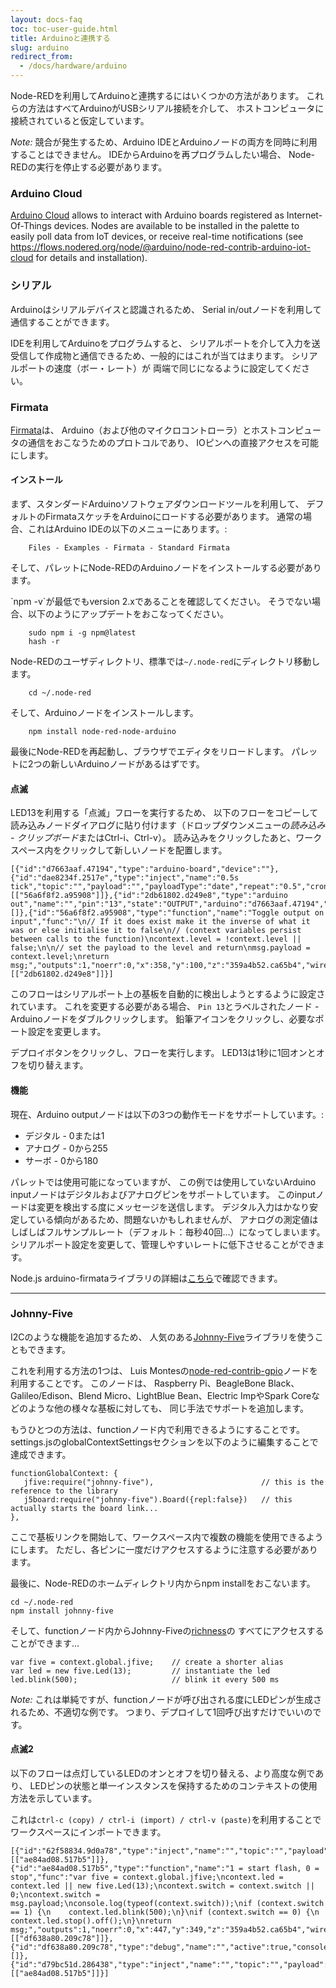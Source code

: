 ```yaml
---
layout: docs-faq
toc: toc-user-guide.html
title: Arduinoと連携する
slug: arduino
redirect_from:
  - /docs/hardware/arduino
---
```


Node-REDを利用してArduinoと連携するにはいくつかの方法があります。
これらの方法はすべてArduinoがUSBシリアル接続を介して、
ホストコンピュータに接続されていると仮定しています。

*Note:* 競合が発生するため、Arduino IDEとArduinoノードの両方を同時に利用することはできません。
IDEからArduinoを再プログラムしたい場合、
Node-REDの実行を停止する必要があります。

### Arduino Cloud

[Arduino Cloud](https://cloud.arduino.cc) allows to interact with Arduino boards registered as Internet-Of-Things devices. 
Nodes are available to be installed in the palette to easily poll data from IoT devices, or receive real-time notifications (see https://flows.nodered.org/node/@arduino/node-red-contrib-arduino-iot-cloud for details and installation).


### シリアル

Arduinoはシリアルデバイスと認識されるため、
Serial in/outノードを利用して通信することができます。

IDEを利用してArduinoをプログラムすると、
シリアルポートを介して入力を送受信して作成物と通信できるため、一般的にはこれが当てはまります。
シリアルポートの速度（ボー・レート）が
両端で同じになるように設定してください。

### Firmata

[Firmata](http://firmata.org/)は、
Arduino（および他のマイクロコントローラ）とホストコンピュータの通信をおこなうためのプロトコルであり、
IOピンへの直接アクセスを可能にします。

#### インストール

まず、スタンダードArduinoソフトウェアダウンロードツールを利用して、
デフォルトのFirmataスケッチをArduinoにロードする必要があります。
通常の場合、これはArduino IDEの以下のメニューにあります。:

        Files - Examples - Firmata - Standard Firmata

そして、パレットにNode-REDのArduinoノードをインストールする必要があります。

<div class="doc-callout">`npm -v`が最低でもversion 2.xであることを確認してください。
そうでない場合、以下のようにアップデートをおこなってください。

        sudo npm i -g npm@latest
        hash -r
</div>

Node-REDのユーザディレクトリ、標準では`~/.node-red`にディレクトリ移動します。

        cd ~/.node-red

そして、Arduinoノードをインストールします。

        npm install node-red-node-arduino

最後にNode-REDを再起動し、ブラウザでエディタをリロードします。
パレットに2つの新しいArduinoノードがあるはずです。

#### 点滅

LED13を利用する「点滅」フローを実行するため、
以下のフローをコピーして読み込みノードダイアログに貼り付けます（ドロップダウンメニューの*読み込み - クリップボード*またはCtrl-i、Ctrl-v）。
読み込みをクリックしたあと、ワークスペース内をクリックして新しいノードを配置します。

    [{"id":"d7663aaf.47194","type":"arduino-board","device":""},{"id":"dae8234f.2517e","type":"inject","name":"0.5s tick","topic":"","payload":"","payloadType":"date","repeat":"0.5","crontab":"","once":false,"x":150,"y":100,"z":"359a4b52.ca65b4","wires":[["56a6f8f2.a95908"]]},{"id":"2db61802.d249e8","type":"arduino out","name":"","pin":"13","state":"OUTPUT","arduino":"d7663aaf.47194","x":570.5,"y":100,"z":"359a4b52.ca65b4","wires":[]},{"id":"56a6f8f2.a95908","type":"function","name":"Toggle output on input","func":"\n// If it does exist make it the inverse of what it was or else initialise it to false\n// (context variables persist between calls to the function)\ncontext.level = !context.level || false;\n\n// set the payload to the level and return\nmsg.payload = context.level;\nreturn msg;","outputs":1,"noerr":0,"x":358,"y":100,"z":"359a4b52.ca65b4","wires":[["2db61802.d249e8"]]}]

このフローはシリアルポート上の基板を自動的に検出しようとするように設定されています。
これを変更する必要がある場合、
`Pin 13`とラベルされたノード - Arduinoノードをダブルクリックします。
鉛筆アイコンをクリックし、必要なポート設定を変更します。

デプロイボタンをクリックし、フローを実行します。
LED13は1秒に1回オンとオフを切り替えます。

#### 機能

現在、Arduino outputノードは以下の3つの動作モードをサポートしています。:

 - デジタル - 0または1
 - アナログ - 0から255
 - サーボ - 0から180

パレットでは使用可能になっていますが、
この例では使用していないArduino inputノードはデジタルおよびアナログピンをサポートしています。
このinputノードは変更を検出する度にメッセージを送信します。
デジタル入力はかなり安定している傾向があるため、問題ないかもしれませんが、
アナログの測定値はしばしばフルサンプルレート（デフォルト：毎秒40回...）になってしまいます。
シリアルポート設定を変更して、管理しやすいレートに低下させることができます。

Node.js arduino-firmataライブラリの詳細は[こちら](https://www.npmjs.com/package/arduino-firmata)で確認できます。

***

### Johnny-Five

I2Cのような機能を追加するため、
人気のある[Johnny-Five](https://www.npmjs.com/package/johnny-five)ライブラリを使うこともできます。

これを利用する方法の1つは、
Luis Montesの[node-red-contrib-gpio](https://www.npmjs.com/package/node-red-contrib-gpio)ノードを利用することです。
このノードは、
Raspberry Pi、BeagleBone Black、Galileo/Edison、Blend Micro、LightBlue Bean、Electric ImpやSpark Coreなどのような他の様々な基板に対しても、
同じ手法でサポートを追加します。

もうひとつの方法は、functionノード内で利用できるようにすることです。
settings.jsのglobalContextSettingsセクションを以下のように編集することで達成できます。

    functionGlobalContext: {
       jfive:require("johnny-five"),                        // this is the reference to the library
       j5board:require("johnny-five").Board({repl:false})   // this actually starts the board link...
    },

ここで基板リンクを開始して、ワークスペース内で複数の機能を使用できるようにします。
ただし、各ピンに一度だけアクセスするように注意する必要があります。

最後に、Node-REDのホームディレクトリ内からnpm installをおこないます。

    cd ~/.node-red
    npm install johnny-five

そして、functionノード内からJohnny-Fiveの[richness](https://github.com/rwaldron/johnny-five/wiki)の
すべてにアクセスすることができます...

    var five = context.global.jfive;    // create a shorter alias
    var led = new five.Led(13);         // instantiate the led
    led.blink(500);                     // blink it every 500 ms

*Note:* これは単純ですが、functionノードが呼び出される度にLEDピンが生成されるため、不適切な例です。
つまり、デプロイして1回呼び出すだけでいいのです。

#### 点滅2

以下のフローは点灯しているLEDのオンとオフを切り替える、より高度な例であり、
LEDピンの状態と単一インスタンスを保持するためのコンテキストの使用方法を示しています。

これは`ctrl-c (copy) / ctrl-i (import) / ctrl-v (paste)`を利用することでワークスペースにインポートできます。

    [{"id":"62f58834.9d0a78","type":"inject","name":"","topic":"","payload":"1","payloadType":"string","repeat":"","crontab":"","once":false,"x":226,"y":326,"z":"359a4b52.ca65b4","wires":[["ae84ad08.517b5"]]},{"id":"ae84ad08.517b5","type":"function","name":"1 = start flash, 0 = stop","func":"var five = context.global.jfive;\ncontext.led = context.led || new five.Led(13);\ncontext.switch = context.switch || 0;\ncontext.switch = msg.payload;\nconsole.log(typeof(context.switch));\nif (context.switch == 1) {\n    context.led.blink(500);\n}\nif (context.switch == 0) {\n    context.led.stop().off();\n}\nreturn msg;","outputs":1,"noerr":0,"x":447,"y":349,"z":"359a4b52.ca65b4","wires":[["df638a80.209c78"]]},{"id":"df638a80.209c78","type":"debug","name":"","active":true,"console":"false","complete":"false","x":645,"y":349,"z":"359a4b52.ca65b4","wires":[]},{"id":"d79bc51d.286438","type":"inject","name":"","topic":"","payload":"0","payloadType":"string","repeat":"","crontab":"","once":false,"x":224.4000244140625,"y":364.60003662109375,"z":"359a4b52.ca65b4","wires":[["ae84ad08.517b5"]]}]
